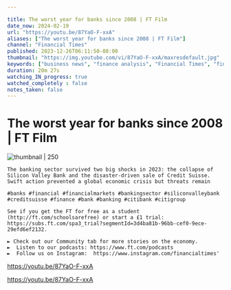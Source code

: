 ```yaml
---

title: The worst year for banks since 2008 | FT Film
date_now: 2024-02-19
url: "https://youtu.be/87YaO-F-xxA"
aliases: ["The worst year for banks since 2008 | FT Film"]
channel: "Financial Times"
published: 2023-12-26T06:11:50-08:00
thumbnail: "https://img.youtube.com/vi/87YaO-F-xxA/maxresdefault.jpg"
keywords: ["business news", "finance analysis", "Financial Times", "finance news", "international news", "global news", "markets", "china trade", "us economy", "brexit", "news", "business", "tech", "india", "finance", "banks", "Silicon Valley Bank", "financial market", "Citigroup", "Citibank", "Credit Suisse", "global economy"]
duration: 20m 27s
watching_IN_progress: true
watched_completely : false
notes_taken: false
---
```



# The worst year for banks since 2008 | FT Film



![thumbnail | 250](https://img.youtube.com/vi/87YaO-F-xxA/maxresdefault.jpg)



```
The banking sector survived two big shocks in 2023: the collapse of Silicon Valley Bank and the disaster-driven sale of Credit Suisse. Swift action prevented a global economic crisis but threats remain

#banks #financial #financialmarkets #bankingsector #siliconvalleybank #creditsuisse #finance #bank #banking #citibank #citigroup 

See if you get the FT for free as a student (http://ft.com/schoolsarefree) or start a £1 trial: https://subs.ft.com/spa3_trial?segmentId=3d4ba81b-96bb-cef0-9ece-29efd6ef2132.

► Check out our Community tab for more stories on the economy.
►  Listen to our podcasts: https://www.ft.com/podcasts
►  Follow us on Instagram:  https://www.instagram.com/financialtimes'
```




https://youtu.be/87YaO-F-xxA



https://youtu.be/87YaO-F-xxA


